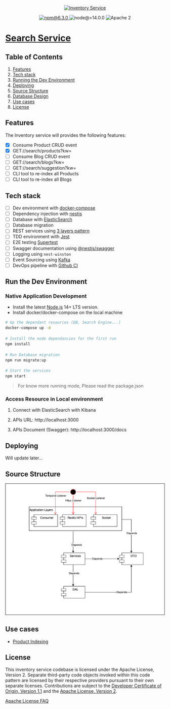 <p align="center">
    <a href="#">
        <img src="https://www.logomoose.com/wp-content/uploads/2017/09/search.jpg" height="100" alt="Inventory Service">
    </a>
</p>

<p align="center">
    <a href="#">
        <img src="https://img.shields.io/badge/npm-v6.3.0-blue" alt="npm@6.3.0">
    </a>
    <img src="https://img.shields.io/badge/node-%3E%3D%2014.0.0-brightgreen" alt="node@>14.0.0">
    <img src="https://img.shields.io/badge/license-Apache2-blue.svg?style=flat" alt="Apache 2">
</p>

# [Search Service](https://www.linkedin.com/in/tuando831/)

## Table of Contents
1. [Features](#features)
2. [Tech stack](#tech-stack)
3. [Running the Dev Environment](#run-the-dev-environment)
4. [Deploying](#deploying)
5. [Source Structure](#source-structure)
6. [Database Design](#database-design)
7. [Use cases](#use-cases)
8. [License](#license)

## Features

The Inventory service will provides the following features:
- [x] Consume Product CRUD event
- [x] GET://search/products?kw=
- [ ] Consume Blog CRUD event
- [ ] GET://search/blogs?kw=
- [ ] GET://search/suggestion?kw=
- [ ] CLI tool to re-index all Products
- [ ] CLI tool to re-index all Blogs

## Tech stack 

- [ ] Dev environment with [docker-compose](https://www.docker.com/)
- [ ] Dependency injection with [nestjs](https://nestjs.com/)
- [ ] Database with [ElasticSearch](https://www.elastic.co/)
- [ ] Database migration
- [ ] REST services using [3 layers pattern](https://www.ecanarys.com/Blogs/ArticleID/76/3-Layered-Architecture)
- [ ] TDD environment with [Jest](https://jestjs.io/)
- [ ] E2E testing [Supertest](https://www.npmjs.com/package/supertest)
- [ ] Swagger documentation using [@nestjs/swagger](https://www.npmjs.com/package/@nestjs/swagger)
- [ ] Logging using `nest-winston`
- [ ] Event Sourcing using [Kafka](https://kafka.apache.org/)
- [ ] DevOps pipeline with [Github CI](https://docs.github.com/en/actions/automating-builds-and-tests/building-and-testing-nodejs)

## Run the Dev Environment

### Native Application Development

- Install the latest [Node.js](https://nodejs.org/en/download/) 14+ LTS version.
- Install docker/docker-compose on the local machine

```bash
# Up the dependant resources (DB, Search Engine...)
docker-compose up -d

# Install the node dependancies for the first run
npm install

# Run Database migration
npm run migrate:up

# Start the services
npm start
```

> For know more running mode, Please read the package.json

### Access Resource in Local environment

1. Connect with ElasticSearch with Kibana

2. APIs URL: http://localhost:3000

3. APIs Document (Swagger): http://localhost:3000/docs

## Deploying

Will update later...

## Source Structure
![Source Structure](docs/structure.drawio.png "Title")

## Use cases
- [Product Indexing](docs/product-crud.md)

## License

This inventory service codebase is licensed under the Apache License, Version 2. Separate third-party code objects invoked within this code pattern are licensed by their respective providers pursuant to their own separate licenses. Contributions are subject to the [Developer Certificate of Origin, Version 1.1](https://developercertificate.org/) and the [Apache License, Version 2](https://www.apache.org/licenses/LICENSE-2.0.txt).

[Apache License FAQ](https://www.apache.org/foundation/license-faq.html#WhatDoesItMEAN)
